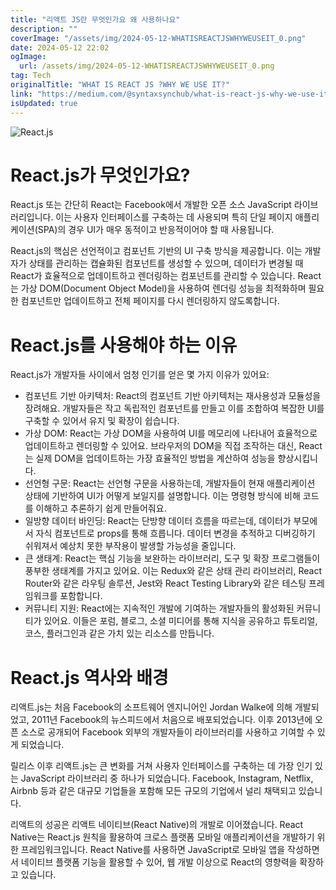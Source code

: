 ```yaml
---
title: "리액트 JS란 무엇인가요 왜 사용하나요"
description: ""
coverImage: "/assets/img/2024-05-12-WHATISREACTJSWHYWEUSEIT_0.png"
date: 2024-05-12 22:02
ogImage: 
  url: /assets/img/2024-05-12-WHATISREACTJSWHYWEUSEIT_0.png
tag: Tech
originalTitle: "WHAT IS REACT JS ?WHY WE USE IT?"
link: "https://medium.com/@syntaxsynchub/what-is-react-js-why-we-use-it-da860b2dcbbe"
isUpdated: true
---
```





![React.js](/assets/img/2024-05-12-WHATISREACTJSWHYWEUSEIT_0.png)

# React.js가 무엇인가요?

React.js 또는 간단히 React는 Facebook에서 개발한 오픈 소스 JavaScript 라이브러리입니다. 이는 사용자 인터페이스를 구축하는 데 사용되며 특히 단일 페이지 애플리케이션(SPA)의 경우 UI가 매우 동적이고 반응적이어야 할 때 사용됩니다.

React.js의 핵심은 선언적이고 컴포넌트 기반의 UI 구축 방식을 제공합니다. 이는 개발자가 상태를 관리하는 캡슐화된 컴포넌트를 생성할 수 있으며, 데이터가 변경될 때 React가 효율적으로 업데이트하고 렌더링하는 컴포넌트를 관리할 수 있습니다. React는 가상 DOM(Document Object Model)을 사용하여 렌더링 성능을 최적화하며 필요한 컴포넌트만 업데이트하고 전체 페이지를 다시 렌더링하지 않도록합니다.



# React.js를 사용해야 하는 이유

React.js가 개발자들 사이에서 엄청 인기를 얻은 몇 가지 이유가 있어요:

- 컴포넌트 기반 아키텍처: React의 컴포넌트 기반 아키텍처는 재사용성과 모듈성을 장려해요. 개발자들은 작고 독립적인 컴포넌트를 만들고 이를 조합하여 복잡한 UI를 구축할 수 있어서 유지 및 확장이 쉽습니다.
- 가상 DOM: React는 가상 DOM을 사용하여 UI를 메모리에 나타내어 효율적으로 업데이트하고 렌더링할 수 있어요. 브라우저의 DOM을 직접 조작하는 대신, React는 실제 DOM을 업데이트하는 가장 효율적인 방법을 계산하여 성능을 향상시킵니다.
- 선언형 구문: React는 선언형 구문을 사용하는데, 개발자들이 현재 애플리케이션 상태에 기반하여 UI가 어떻게 보일지를 설명합니다. 이는 명령형 방식에 비해 코드를 이해하고 추론하기 쉽게 만들어줘요.
- 일방향 데이터 바인딩: React는 단방향 데이터 흐름을 따르는데, 데이터가 부모에서 자식 컴포넌트로 props를 통해 흐릅니다. 데이터 변경을 추적하고 디버깅하기 쉬워져서 예상치 못한 부작용이 발생할 가능성을 줄입니다.
- 큰 생태계: React는 핵심 기능을 보완하는 라이브러리, 도구 및 확장 프로그램들이 풍부한 생태계를 가지고 있어요. 이는 Redux와 같은 상태 관리 라이브러리, React Router와 같은 라우팅 솔루션, Jest와 React Testing Library와 같은 테스팅 프레임워크를 포함합니다.
- 커뮤니티 지원: React에는 지속적인 개발에 기여하는 개발자들의 활성화된 커뮤니티가 있어요. 이들은 포럼, 블로그, 소셜 미디어를 통해 지식을 공유하고 튜토리얼, 코스, 플러그인과 같은 가치 있는 리소스를 만듭니다.

# React.js 역사와 배경



리액트.js는 처음 Facebook의 소프트웨어 엔지니어인 Jordan Walke에 의해 개발되었고, 2011년 Facebook의 뉴스피드에서 처음으로 배포되었습니다. 이후 2013년에 오픈 소스로 공개되어 Facebook 외부의 개발자들이 라이브러리를 사용하고 기여할 수 있게 되었습니다.

릴리스 이후 리액트.js는 큰 변화를 거쳐 사용자 인터페이스를 구축하는 데 가장 인기 있는 JavaScript 라이브러리 중 하나가 되었습니다. Facebook, Instagram, Netflix, Airbnb 등과 같은 대규모 기업들을 포함해 모든 규모의 기업에서 널리 채택되고 있습니다.

리액트의 성공은 리액트 네이티브(React Native)의 개발로 이어졌습니다. React Native는 React.js 원칙을 활용하여 크로스 플랫폼 모바일 애플리케이션을 개발하기 위한 프레임워크입니다. React Native를 사용하면 JavaScript로 모바일 앱을 작성하면서 네이티브 플랫폼 기능을 활용할 수 있어, 웹 개발 이상으로 React의 영향력을 확장하고 있습니다.